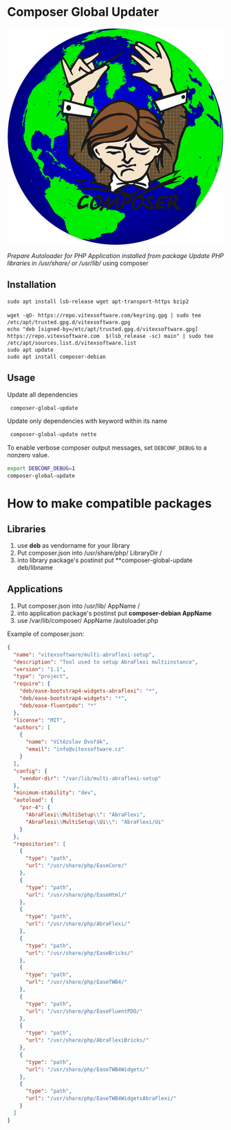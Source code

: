 Composer Global Updater
=======================

![logo](composer-global-update.svg?raw=true)

 *Prepare Autoloader for PHP Application installed from package
 *Update PHP libraries in /usr/share/* or /usr/lib/* using composer

Installation
------------

```shell
sudo apt install lsb-release wget apt-transport-https bzip2

wget -qO- https://repo.vitexsoftware.com/keyring.gpg | sudo tee /etc/apt/trusted.gpg.d/vitexsoftware.gpg
echo "deb [signed-by=/etc/apt/trusted.gpg.d/vitexsoftware.gpg]  https://repo.vitexsoftware.com  $(lsb_release -sc) main" | sudo tee /etc/apt/sources.list.d/vitexsoftware.list
sudo apt update
sudo apt install composer-debian
```

Usage
-----

Update all dependencies

``` bash
 composer-global-update
```

Update only dependencies with keyword within its name

``` bash
 composer-global-update nette
```

To enable verbose composer output messages, set `DEBCONF_DEBUG` to a nonzero value.

``` bash
export DEBCONF_DEBUG=1
composer-global-update
```

How to make compatible packages
===============================

Libraries
---------

   1. use **deb** as vendorname for your library
   2. Put composer.json into /usr/share/php/ LibraryDir /
   3. into library package's postinst put **composer-global-update deb/libname

Applications
------------

   1. Put composer.json into /usr/lib/ AppName /
   2. into application package's postinst put **composer-debian AppName**
   3. use /var/lib/composer/ AppName /autoloader.php

Example of composer.json:

```json
{
  "name": "vitexsoftware/multi-abraflexi-setup",
  "description": "Tool used to setup AbraFlexi multiinstance",
  "version": "1.1",
  "type": "project",
  "require": {
    "deb/ease-bootstrap4-widgets-abraflexi": "*",
    "deb/ease-bootstrap4-widgets": "*",
    "deb/ease-fluentpdo": "*"
  },
  "license": "MIT",
  "authors": [
    {
      "name": "Vítězslav Dvořák",
      "email": "info@vitexsoftware.cz"
    }
  ],
  "config": {
    "vendor-dir": "/var/lib/multi-abraflexi-setup"
  },
  "minimum-stability": "dev",
  "autoload": {
    "psr-4": {
      "AbraFlexi\\MultiSetup\\": "AbraFlexi",
      "AbraFlexi\\MultiSetup\\Ui\\": "AbraFlexi/Ui"
    }
  },
  "repositories": [
    {
      "type": "path",
      "url": "/usr/share/php/EaseCore/"
    },
    {
      "type": "path",
      "url": "/usr/share/php/EaseHtml/"
    },
    {
      "type": "path",
      "url": "/usr/share/php/AbraFlexi/"
    },
    {
      "type": "path",
      "url": "/usr/share/php/EaseBricks/"
    },
    {
      "type": "path",
      "url": "/usr/share/php/EaseTWB4/"
    },
    {
      "type": "path",
      "url": "/usr/share/php/EaseFluentPDO/"
    },
    {
      "type": "path",
      "url": "/usr/share/php/AbraFlexiBricks/"
    },
    {
      "type": "path",
      "url": "/usr/share/php/EaseTWB4Widgets/"
    },
    {
      "type": "path",
      "url": "/usr/share/php/EaseTWB4WidgetsAbraFlexi/"
    }
  ]
}

```
